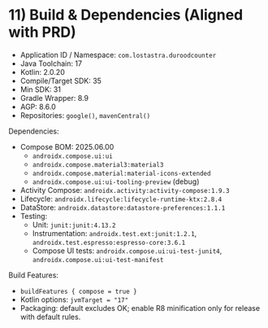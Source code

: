 # 11) Build & Dependencies (Aligned with PRD)

- Application ID / Namespace: `com.lostastra.duroodcounter`
- Java Toolchain: 17
- Kotlin: 2.0.20
- Compile/Target SDK: 35
- Min SDK: 31
- Gradle Wrapper: 8.9
- AGP: 8.6.0
- Repositories: `google()`, `mavenCentral()`

Dependencies:
- Compose BOM: 2025.06.00
  - `androidx.compose.ui:ui`
  - `androidx.compose.material3:material3`
  - `androidx.compose.material:material-icons-extended`
  - `androidx.compose.ui:ui-tooling-preview` (debug)
- Activity Compose: `androidx.activity:activity-compose:1.9.3`
- Lifecycle: `androidx.lifecycle:lifecycle-runtime-ktx:2.8.4`
- DataStore: `androidx.datastore:datastore-preferences:1.1.1`
- Testing:
  - Unit: `junit:junit:4.13.2`
  - Instrumentation: `androidx.test.ext:junit:1.2.1`, `androidx.test.espresso:espresso-core:3.6.1`
  - Compose UI tests: `androidx.compose.ui:ui-test-junit4`, `androidx.compose.ui:ui-test-manifest`

Build Features:
- `buildFeatures { compose = true }`
- Kotlin options: `jvmTarget = "17"`
- Packaging: default excludes OK; enable R8 minification only for release with default rules.
